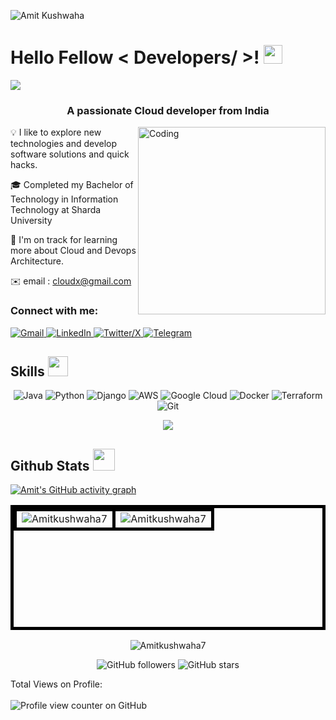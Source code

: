 ![Amit Kushwaha](https://github.com/Amitkushwaha7.png)


<h1> Hello Fellow < Developers/ >! <img src = "https://raw.githubusercontent.com/MartinHeinz/MartinHeinz/master/wave.gif" width = 30px> </h1>
<p align='center'>
</p>

<p>
  <a href="https://github.com/DenverCoder1/readme-typing-svg"><img src="https://readme-typing-svg.demolab.com?&font=IBM+Plex+Sans&color=abcdef&size=20&lines=Welcome+to+my+GitHub+Profile!;I'm+a+Frontend+Developer;I'm+a+Computer+Science+engineer" /></a>
</p>

<h3 align="center">A passionate Cloud developer from India</h3>

<img align="right" alt="Coding" width="300" src="https://github.com/Adam-pw/Adam-pw/blob/main/animation_500_kxa883sd.gif">
 

💡  I like to explore new technologies and develop software solutions and quick hacks.

🎓  Completed my Bachelor of Technology in Information Technology  at Sharda University  

🌱  I'm on track for learning more about Cloud and Devops Architecture.

 ✉️  email : cloudx@gmail.com
                                                

<h3 align="left">Connect with me:</h3>

  <a href="mailto:cloudx@gmail.com" target="_blank">
    <img alt="Gmail" src="https://img.shields.io/badge/Gmail-D14836?style=for-the-badge&logo=gmail&logoColor=white">
  </a> 
<a href="https://www.linkedin.com/in/amitkushwaha7/" target="_blank">
    <img alt="LinkedIn" src="https://img.shields.io/badge/LinkedIn-0077B5?style=for-the-badge&logo=linkedin&logoColor=white">
  </a> 
    <a href="https://x.com/AmitKum43380951" target="_blank">
    <img alt="Twitter/X" src="https://img.shields.io/badge/X-000000?style=for-the-badge&logo=x&logoColor=white">
  </a> 
<a href="https://t.me/amitkushwaha_123" target="_blank">
    <img alt="Telegram" src="https://img.shields.io/badge/Telegram-2CA5E0?style=for-the-badge&logo=telegram&logoColor=white">
  </a> 



  

<h2> Skills <img src = "https://media2.giphy.com/media/QssGEmpkyEOhBCb7e1/giphy.gif?cid=ecf05e47a0n3gi1bfqntqmob8g9aid1oyj2wr3ds3mg700bl&rid=giphy.gif" width = 32px> </h2>
 <p align="center">
   <img alt="Java" src="https://img.shields.io/badge/Java-ED8B00?style=for-the-badge&logo=openjdk&logoColor=white">
   <img alt="Python" src="https://img.shields.io/badge/Python-3776AB?style=for-the-badge&logo=python&logoColor=white">
   <img alt="Django" src="https://img.shields.io/badge/Django-092E20?style=for-the-badge&logo=django&logoColor=green">
   <img alt="AWS" src="https://img.shields.io/badge/AWS-232F3E?style=for-the-badge&logo=amazon-aws&logoColor=FF9900">
   <img alt="Google Cloud" src="https://img.shields.io/badge/Google_Cloud-4285F4?style=for-the-badge&logo=google-cloud&logoColor=white">
   <img alt="Docker" src="https://img.shields.io/badge/Docker-2496ED?style=for-the-badge&logo=docker&logoColor=white">
   <img alt="Terraform" src="https://img.shields.io/badge/Terraform-7B42BC?style=for-the-badge&logo=terraform&logoColor=white">
   <img alt="Git" src="https://img.shields.io/badge/Git-F05032?style=for-the-badge&logo=git&logoColor=white">
  </p>
       
<p align="center">
  <a href="https://skillicons.dev">
    <img src="https://skillicons.dev/icons?i=java,py,django,aws,gcp,docker,terraform,postgres,git,kubernetes" />
  </a>
</p>

<h2> Github Stats  <img src = "https://i.pinimg.com/originals/65/c4/f4/65c4f452571be1261e9c623f7da488ac.gif" width = 35px> </h2>
 
  <a href="https://github.com/Amitkushwaha7"></a>
    [![Amit's GitHub activity graph](https://github-readme-activity-graph.vercel.app/graph?username=Amitkushwaha7&bg_color=1a1b27&color=38bdae&line=bf91f3&point=70a5fd&area=true&hide_border=true)](https://github.com/shocker-lov-t/github-readme-activity-graph)

<table align="center" border="1" style="width: 100%; height: 200px; text-align: center; border: 5px solid black; border-collapse: collapse;">
  <tr>
    <td style="vertical-align: middle; border: 5px solid black;">
  <img src="https://github-readme-stats.vercel.app/api/top-langs?username=Amitkushwaha7&show_icons=true&locale=en&layout=compact&theme=tokyonight" alt="Amitkushwaha7" />
    </td>
    <td style="vertical-align: middle; border: 5px solid black;">
  <img src="https://github-readme-stats.vercel.app/api?username=Amitkushwaha7&show_icons=true&locale=en&theme=tokyonight" alt="Amitkushwaha7">
    </td>
  </tr>
</table>




<p align="center"><img src="https://streak-stats.demolab.com/?user=Amitkushwaha7&theme=tokyonight" alt="Amitkushwaha7">
  </p>

<p align="center">
  <img src="https://img.shields.io/github/followers/Amitkushwaha7?label=Follow&style=social" alt="GitHub followers">
  <img src="https://img.shields.io/github/stars/Amitkushwaha7?affiliations=OWNER%2CCOLLABORATOR&style=social" alt="GitHub stars">
</p>



  Total Views on Profile:<br><br>
  ![Profile view counter on GitHub](https://komarev.com/ghpvc/?username=Amitkushwaha7)
